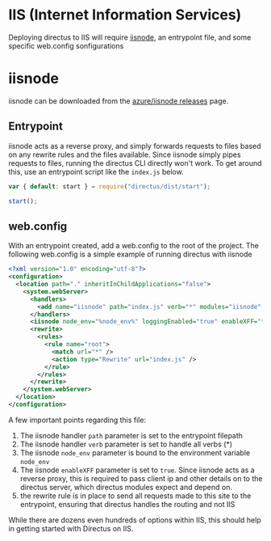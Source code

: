 # IIS (Internet Information Services)
Deploying directus to IIS will require [iisnode](https://github.com/Azure/iisnode), an entrypoint file, and some specific web.config sonfigurations

# iisnode
iisnode can be downloaded from the [azure/iisnode releases](https://github.com/Azure/iisnode/releases) page.

## Entrypoint
iisnode acts as a reverse proxy, and simply forwards requests to files based on any rewrite rules and the files available. Since iisnode simply pipes requests to files, running the directus CLI directly won't work. To get around this, use an entrypoint script like the `index.js` below. 

``` js
var { default: start } = require("directus/dist/start");

start();
```

## web.config
With an entrypoint created, add a web.config to the root of the project. The following web.config is a simple example of running directus with iisnode

``` xml
<?xml version="1.0" encoding="utf-8"?>
<configuration>
  <location path="." inheritInChildApplications="false">
    <system.webServer>
      <handlers>
        <add name="iisnode" path="index.js" verb="*" modules="iisnode" />
      </handlers>
      <iisnode node_env="%node_env%" loggingEnabled="true" enableXFF="true" />
      <rewrite>
        <rules>
          <rule name="root">
            <match url="*" />
            <action type="Rewrite" url="index.js" />
          </rule>
        </rules>
      </rewrite>
    </system.webServer>
  </location>
</configuration>
```

A few important points regarding this file:
1. The iisnode handler `path` parameter is set to the entrypoint filepath
2. The iisnode handler `verb` parameter is set to handle all verbs (*)
3. The iisnode `node_env` parameter is bound to the environment variable `node_env`
4. The iisnode `enableXFF` parameter is set to `true`. Since iisnode acts as a reverse proxy, this is required to pass client ip and other details on to the directus server, which directus modules expect and depend on.
5. the rewrite rule is in place to send all requests made to this site to the entrypoint, ensuring that directus handles the routing and not IIS

While there are dozens even hundreds of options within IIS, this should help in getting started with Directus on IIS. 